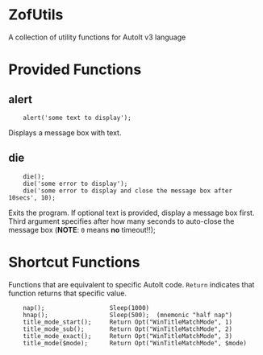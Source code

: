 # ZofUtils

A collection of utility functions for AutoIt v3 language


# Provided Functions

## alert

```au3
    alert('some text to display');
```

Displays a message box with text.

## die

```au3
    die();
    die('some error to display');
    die('some error to display and close the message box after 10secs', 10);
```

Exits the program. If optional text is provided, display a message box first.
Third argument specifies after how many seconds to auto-close the message
box (**NOTE**: `0` means **no** timeout!!);


# Shortcut Functions

Functions that are equivalent to specific AutoIt code. `Return` indicates
that function returns that specific value.

```au3
    nap();                  Sleep(1000)
    hnap();                 Sleep(500);  (mnemonic "half nap")
    title_mode_start();     Return Opt("WinTitleMatchMode", 1)
    title_mode_sub();       Return Opt("WinTitleMatchMode", 2)
    title_mode_exact();     Return Opt("WinTitleMatchMode", 3)
    title_mode($mode);      Return Opt("WinTitleMatchMode", $mode)
```
